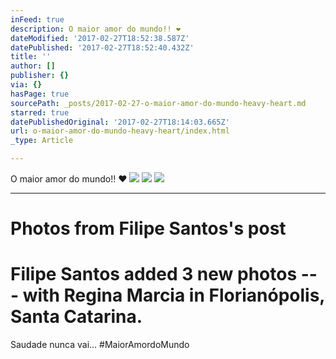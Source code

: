 ```yaml
---
inFeed: true
description: O maior amor do mundo!! ❤️
dateModified: '2017-02-27T18:52:38.587Z'
datePublished: '2017-02-27T18:52:40.432Z'
title: ''
author: []
publisher: {}
via: {}
hasPage: true
sourcePath: _posts/2017-02-27-o-maior-amor-do-mundo-heavy-heart.md
starred: true
datePublishedOriginal: '2017-02-27T18:14:03.665Z'
url: o-maior-amor-do-mundo-heavy-heart/index.html
_type: Article

---
```

O maior amor do mundo!! ❤️
![](https://s3-us-west-2.amazonaws.com/the-grid-img/p/a4b8a801d0709e0f4ba51d2be31c82e4fa8c366d.jpg)
![](https://s3-us-west-2.amazonaws.com/the-grid-img/p/79ad81e8553b027d95a55efadcf873c684a1bd58.jpg)
![](https://s3-us-west-2.amazonaws.com/the-grid-img/p/3f5f92c896e4959c8755cf950d44035c8d84ff4b.jpg)

---

# Photos from Filipe Santos's post

# Filipe Santos added 3 new photos --- with Regina Marcia in Florianópolis, Santa Catarina.

Saudade nunca vai... \#MaiorAmordoMundo